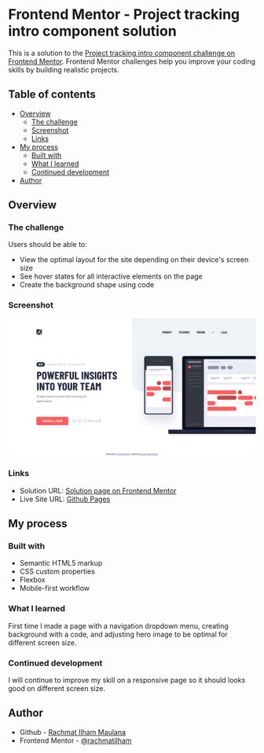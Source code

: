 # Frontend Mentor - Project tracking intro component solution

This is a solution to the [Project tracking intro component challenge on Frontend Mentor](https://www.frontendmentor.io/challenges/project-tracking-intro-component-5d289097500fcb331a67d80e). Frontend Mentor challenges help you improve your coding skills by building realistic projects.

## Table of contents

- [Overview](#overview)
  - [The challenge](#the-challenge)
  - [Screenshot](#screenshot)
  - [Links](#links)
- [My process](#my-process)
  - [Built with](#built-with)
  - [What I learned](#what-i-learned)
  - [Continued development](#continued-development)
- [Author](#author)

## Overview

### The challenge

Users should be able to:

- View the optimal layout for the site depending on their device's screen size
- See hover states for all interactive elements on the page
- Create the background shape using code

### Screenshot

![Page Screenshot](./images/screenshot.jpg)

### Links

- Solution URL: [Solution page on Frontend Mentor](https://www.frontendmentor.io/solutions/project-tracking-intro-component-rkhvzr2E9)
- Live Site URL: [Github Pages](https://rachmatilham.github.io/project-tracking-intro-component-master/)

## My process

### Built with

- Semantic HTML5 markup
- CSS custom properties
- Flexbox
- Mobile-first workflow

### What I learned

First time I made a page with a navigation dropdown menu, creating background with a code, and adjusting hero image to be optimal for different screen size.

### Continued development

I will continue to improve my skill on a responsive page so it should looks good on different screen size.

## Author

- Github - [Rachmat Ilham Maulana](https://github.com/rachmatilham)
- Frontend Mentor - [@rachmatilham](https://www.frontendmentor.io/profile/rachmatilham)
